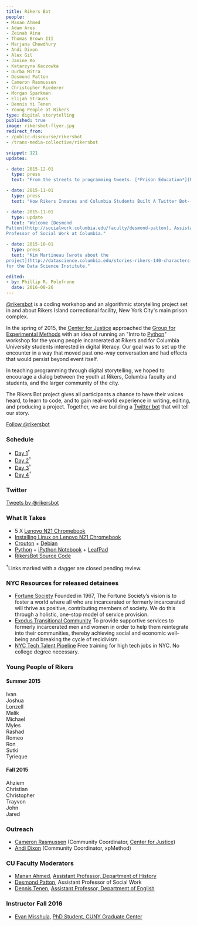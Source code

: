 ```yaml
---
title: Rikers Bot
people:
- Manan Ahmed
- Adam Ares
- Zeinab Aina
- Thomas Brown III
- Marjana Chowdhury
- Andi Dixon
- Alex Gil
- Janine Ko
- Katarzyna Kaczowka
- Durba Mitra
- Desmond Patton
- Cameron Rasmussen
- Christopher Riederer
- Morgan Sparkman
- Elijah Strauss
- Dennis Yi Tenen
- Young People at Rikers
type: digital storytelling
published: true
image: rikersbot-flyer.jpg
redirect_from:
- /public-discourse/rikersbot
- /trans-media-collective/rikersbot

snippet: 121
updates:

- date: 2015-12-01
  type: press
  text: "From the streets to programming tweets. [*Prison Education*](https://web.archive.org/web/20151210114937/http://www.prisoneducation.com/prison-education-news//from-the-streets-to-programming-tweets)."

- date: 2015-11-01
  type: press
  text: "How Rikers Inmates and Columbia Students Built A Twitter Bot--With No Internet. [Fast Company](https://web.archive.org/web/20151203024210/http://www.fastcompany.com/3053907/innovation-agents/how-rikers-inmates-and-columbia-students-built-a-twitter-bot-with-no-inter), Innovation Agents."

- date: 2015-11-01
  type: update
  text: "Welcome [Desmond
Patton](http://socialwork.columbia.edu/faculty/desmond-patton), Assistant
Professor of Social Work at Columbia."

- date: 2015-10-01
  type: press
  text: "Kim Martineau [wrote about the
project](http://datascience.columbia.edu/stories-rikers-140-characters-or-less)
for the Data Science Institute."

edited:
- by: Phillip R. Polefrone
  date: 2016-08-26
---
```


[@rikersbot](https://twitter.com/rikersbot) is a coding workshop and an
algorithmic storytelling project set in and about Rikers Island correctional
facility, New York City's main prison complex.

In the spring of 2015, the [Center for
Justice](http://centerforjustice.columbia.edu/) approached the [Group for
Experimental Methods](http://xpmethod.plaintext.in/) with an idea of running an
"Intro to [Python](https://www.python.org/)" workshop for the young people
incarcerated at Rikers and for Columbia University students interested in
digital literacy. Our goal was to set up the encounter in a way that moved past
one-way conversation and had effects that would persist beyond event itself.

In teaching programming through digital storytelling, we hoped to encourage
a dialog between the youth at Rikers, Columbia faculty and students, and the
larger community of the city.

The Rikers Bot project gives all participants a chance to have their voices
heard, to learn to code, and to gain real-world experience in writing, editing,
and producing a project. Together, we are building a [Twitter
bot](https://twitter.com/rikersbot) that will tell our story.

<a href="https://twitter.com/rikersbot" class="twitter-follow-button" data-show-count="false">Follow @rikersbot</a>
<script>!function(d,s,id){var js,fjs=d.getElementsByTagName(s)[0],p=/^http:/.test(d.location)?'http':'https';if(!d.getElementById(id)){js=d.createElement(s);js.id=id;js.src=p+'://platform.twitter.com/widgets.js';fjs.parentNode.insertBefore(js,fjs);}}(document, 'script', 'twitter-wjs');</script>

### Schedule

- [Day 1](https://github.com/xpmethod/rikersbot/blob/2015-summer/day-1.md)<sup>†</sup>
- [Day 2](https://github.com/xpmethod/rikersbot/blob/2015-summer/day-2.md)<sup>†</sup>
- [Day 3](https://github.com/xpmethod/rikersbot/blob/2015-summer/day-3.md)<sup>†</sup>
- [Day 4](https://github.com/xpmethod/rikersbot/blob/2015-summer/day-4.md)<sup>†</sup>

### Twitter

<a class="twitter-timeline" href="https://twitter.com/rikersbot" data-widget-id="624286882378215424">Tweets by @rikersbot</a>
<script>!function(d,s,id){var js,fjs=d.getElementsByTagName(s)[0],p=/^http:/.test(d.location)?'http':'https';if(!d.getElementById(id)){js=d.createElement(s);js.id=id;js.src=p+"://platform.twitter.com/widgets.js";fjs.parentNode.insertBefore(js,fjs);}}(document,"script","twitter-wjs");</script>

### What It Takes

- 5 X [Lenovo N21
  Chromebook](https://www.google.com/search?q=lenovo+n21)
- [Installing Linux on Lenovo N21
  Chromebook](https://github.com/dh-notes/dhnotes/blob/master/pages/chromeos-crouton.md)
- [Crouton](https://github.com/dnschneid/crouton) +
  [Debian](https://www.debian.org/)
- [Python](https://www.python.org/) + [iPython
  Notebook](http://ipython.org/notebook.html) +
[LeafPad](http://tarot.freeshell.org/leafpad/)
- [RikersBot Source Code](https://github.com/xpmethod/rikersbot)

<sup>†</sup>Links marked with a dagger are closed pending review.

### NYC Resources for released detainees


- [Fortune Society](http://fortunesociety.org/) Founded in 1967, The Fortune Society’s vision is to foster a world where all who are incarcerated or formerly incarcerated will thrive as positive, contributing members of society. We do this through a holistic, one-stop model of service provision.
- [Exodus Transitional Community](http://www.etcny.org/#programs-home) To provide supportive services to formerly incarcerated men and women in order to help them reintegrate into their communities, thereby achieving social and economic well-being and breaking the cycle of recidivism.
- [NYC Tech Talent Pipeline](http://www.techtalentpipeline.nyc) Free training for high tech jobs in NYC. No college degree necessary.


### Young People of Rikers


#### Summer 2015
Ivan   
Joshua  
Lonzell   
Malik  
Michael   
Myles  
Rashad  
Romeo  
Ron  
Sutki  
Tyrieque  

#### Fall 2015

Ahziem  
Christian  
Christopher  
Trayvon  
John  
Jared  

### Outreach

- [Cameron Rasmussen](https://twitter.com/CamRasNYC) (Community Coordinator, [Center for Justice](http://centerforjustice.columbia.edu/))
- [Andi Dixon](https://twitter.com/thesignalis) (Community Coordinator,
  xpMethod)

### CU Faculty Moderators

- [Manan Ahmed](https://twitter.com/sepoy), [Assistant Professor,
  Department of History](https://history.columbia.edu/faculty/manan-ahmed/)
- [Desmond Patton](http://socialwork.columbia.edu/faculty/desmond-patton), Assistant Professor of Social Work
- [Dennis Tenen](https://twitter.com/dennistenen), [Assistant
  Professor, Department of
English](http://english.columbia.edu/people/profile/453)

### Instructor Fall 2016

- [Evan Misshula](https://twitter.com/EMisshula), [PhD Student, CUNY Graduate Center](https://misshula.org)
